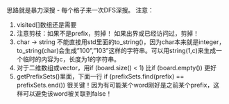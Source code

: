 
思路就是暴力深搜 - 每个格子来一次DFS深搜。 
注意： 
1) visited[]数组还是需要 
2) 注意剪枝：如果不是prefix，剪掉！ 如果出界或已经访问过，剪掉！ 
3) char -> string 不能直接用std里面的to_string()，因为char本来就是integer，to_string(char)会生成”100”,”103”这样的字符串。可以用string(1,c)来生成一个临时的内容为c，长度为1的字符串。 
4) 对于二维数组或vector，用if (board.size() < 1) 比if (board.empty()) 更好 
5) getPrefixSets()里面，下面一行 
if (prefixSets.find(prefix) == prefixSets.end()) 
很关键！因为有可能某个word刚好是之前某个prefix，这样可以避免该word被关联到false！
